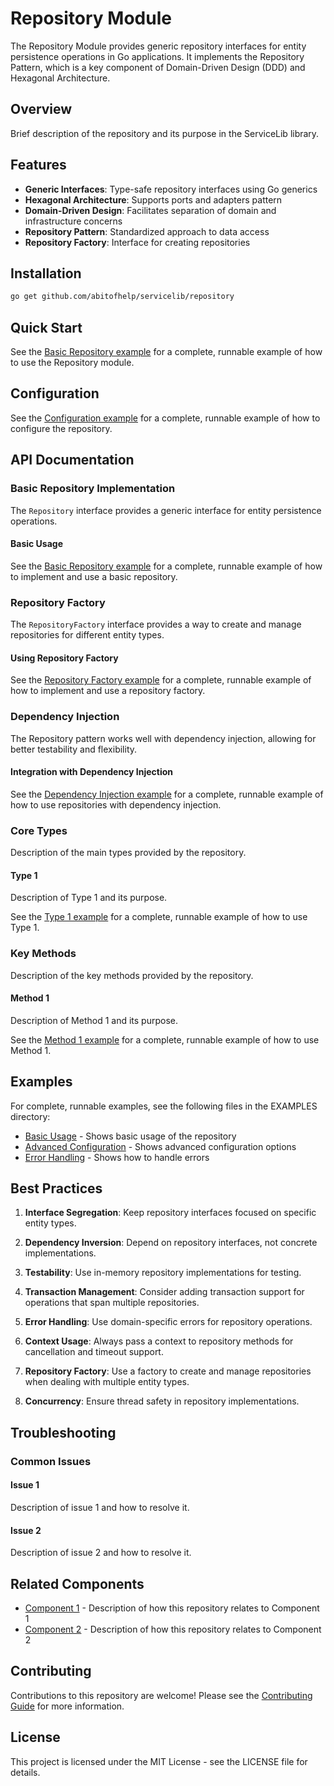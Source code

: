 # Repository Module
The Repository Module provides generic repository interfaces for entity persistence operations in Go applications. It implements the Repository Pattern, which is a key component of Domain-Driven Design (DDD) and Hexagonal Architecture.


## Overview

Brief description of the repository and its purpose in the ServiceLib library.

## Features

- **Generic Interfaces**: Type-safe repository interfaces using Go generics
- **Hexagonal Architecture**: Supports ports and adapters pattern
- **Domain-Driven Design**: Facilitates separation of domain and infrastructure concerns
- **Repository Pattern**: Standardized approach to data access
- **Repository Factory**: Interface for creating repositories


## Installation

```bash
go get github.com/abitofhelp/servicelib/repository
```


## Quick Start

See the [Basic Repository example](../EXAMPLES/repository/basic_repository_example.go) for a complete, runnable example of how to use the Repository module.


## Configuration

See the [Configuration example](../EXAMPLES/repository/configuration_example.go) for a complete, runnable example of how to configure the repository.

## API Documentation

### Basic Repository Implementation

The `Repository` interface provides a generic interface for entity persistence operations.

#### Basic Usage

See the [Basic Repository example](../EXAMPLES/repository/basic_repository_example.go) for a complete, runnable example of how to implement and use a basic repository.

### Repository Factory

The `RepositoryFactory` interface provides a way to create and manage repositories for different entity types.

#### Using Repository Factory

See the [Repository Factory example](../EXAMPLES/repository/repository_factory_example.go) for a complete, runnable example of how to implement and use a repository factory.

### Dependency Injection

The Repository pattern works well with dependency injection, allowing for better testability and flexibility.

#### Integration with Dependency Injection

See the [Dependency Injection example](../EXAMPLES/repository/dependency_injection_example.go) for a complete, runnable example of how to use repositories with dependency injection.


### Core Types

Description of the main types provided by the repository.

#### Type 1

Description of Type 1 and its purpose.

See the [Type 1 example](../EXAMPLES/repository/type1_example.go) for a complete, runnable example of how to use Type 1.

### Key Methods

Description of the key methods provided by the repository.

#### Method 1

Description of Method 1 and its purpose.

See the [Method 1 example](../EXAMPLES/repository/method1_example.go) for a complete, runnable example of how to use Method 1.

## Examples

For complete, runnable examples, see the following files in the EXAMPLES directory:

- [Basic Usage](../EXAMPLES/repository/basic_usage_example.go) - Shows basic usage of the repository
- [Advanced Configuration](../EXAMPLES/repository/advanced_configuration_example.go) - Shows advanced configuration options
- [Error Handling](../EXAMPLES/repository/error_handling_example.go) - Shows how to handle errors

## Best Practices

1. **Interface Segregation**: Keep repository interfaces focused on specific entity types.

2. **Dependency Inversion**: Depend on repository interfaces, not concrete implementations.

3. **Testability**: Use in-memory repository implementations for testing.

4. **Transaction Management**: Consider adding transaction support for operations that span multiple repositories.

5. **Error Handling**: Use domain-specific errors for repository operations.

6. **Context Usage**: Always pass a context to repository methods for cancellation and timeout support.

7. **Repository Factory**: Use a factory to create and manage repositories when dealing with multiple entity types.

8. **Concurrency**: Ensure thread safety in repository implementations.


## Troubleshooting

### Common Issues

#### Issue 1

Description of issue 1 and how to resolve it.

#### Issue 2

Description of issue 2 and how to resolve it.

## Related Components

- [Component 1](../repository1/README.md) - Description of how this repository relates to Component 1
- [Component 2](../repository2/README.md) - Description of how this repository relates to Component 2

## Contributing

Contributions to this repository are welcome! Please see the [Contributing Guide](../CONTRIBUTING.md) for more information.

## License

This project is licensed under the MIT License - see the LICENSE file for details.
